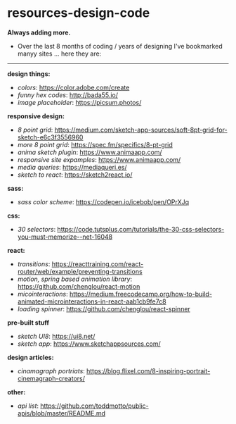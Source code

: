 # resources-design-code

**Always adding more.**
* Over the last 8 months of coding / years of designing I've bookmarked manyy sites ... here they are:

---

**design things:**
* _colors_: https://color.adobe.com/create
* _funny hex codes_: http://bada55.io/
* _image placeholder_: https://picsum.photos/

**responsive design:**
* _8 point grid_: https://medium.com/sketch-app-sources/soft-8pt-grid-for-sketch-e6c3f3556960
* _more 8 point grid_: https://spec.fm/specifics/8-pt-grid
* _anima sketch plugin_: https://www.animaapp.com/
* _responsive site expamples_: https://www.animaapp.com/
* _media queries_: https://mediaqueri.es/
* _sketch to react_: https://sketch2react.io/

**sass:**
* _sass color scheme_: https://codepen.io/icebob/pen/OPrXJq


**css:**
* _30 selectors_: https://code.tutsplus.com/tutorials/the-30-css-selectors-you-must-memorize--net-16048

**react:**
* _transitions_: https://reacttraining.com/react-router/web/example/preventing-transitions
* _motion, spring based animation library_: https://github.com/chenglou/react-motion
* _micointeractions_: https://medium.freecodecamp.org/how-to-build-animated-microinteractions-in-react-aab1cb9fe7c8
* _loading spinner_: https://github.com/chenglou/react-spinner

**pre-built stuff**
* _sketch UI8_: https://ui8.net/
* _sketch app_: https://www.sketchappsources.com/


**design articles:**
* _cinamagraph portriats_: https://blog.flixel.com/8-inspiring-portrait-cinemagraph-creators/


**other:**
* _api list_: https://github.com/toddmotto/public-apis/blob/master/README.md


